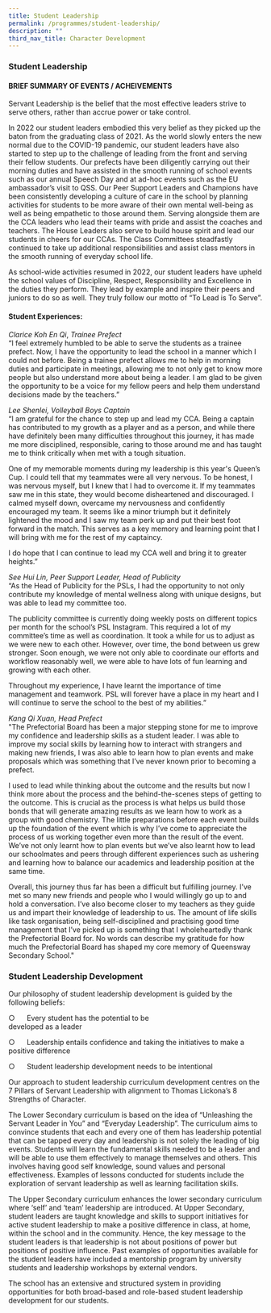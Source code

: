 ```yaml
---
title: Student Leadership
permalink: /programmes/student-leadership/
description: ""
third_nav_title: Character Development
---
```


### Student Leadership

#### BRIEF SUMMARY OF EVENTS / ACHEIVEMENTS

Servant Leadership is the belief that the most effective leaders strive to serve others, rather than accrue power or take control. 

In 2022 our student leaders embodied this very belief as they picked up the baton from the graduating class of 2021. As the world slowly enters the new normal due to the COVID-19 pandemic, our student leaders have also started to step up to the challenge of leading from the front and serving their fellow students. Our prefects have been diligently carrying out their morning duties and have assisted in the smooth running of school events such as our annual Speech Day and at ad-hoc events such as the EU ambassador’s visit to QSS. Our Peer Support Leaders and Champions have been consistently developing a culture of care in the school by planning activities for students to be more aware of their own mental well-being as well as being empathetic to those around them. Serving alongside them are the CCA leaders who lead their teams with pride and assist the coaches and teachers. The House Leaders also serve to build house spirit and lead our students in cheers for our CCAs. The Class Committees steadfastly continued to take up additional responsibilities and assist class mentors in the smooth running of everyday school life.

As school-wide activities resumed in 2022, our student leaders have upheld the school values of Discipline, Respect, Responsibility and Excellence in the duties they perform. They lead by example and inspire their peers and juniors to do so as well. They truly follow our motto of “To Lead is To Serve”.


#### Student Experiences:

*Clarice Koh En Qi*,  _Trainee Prefect_<br>
“I feel extremely humbled to be able to serve the students as a trainee prefect. Now, I have the opportunity to lead the school in a manner which I could not before. Being a trainee prefect allows me to help in morning duties and participate in meetings, allowing me to not only get to know more people but also understand more about being a leader. I am glad to be given the opportunity to be a voice for my fellow peers and help them understand decisions made by the teachers.”

  

_Lee Shenlei, Volleyball Boys Captain_<br>
“I am grateful for the chance to step up and lead my CCA. Being a captain has contributed to my growth as a player and as a person, and while there have definitely been many difficulties throughout this journey, it has made me more disciplined, responsible, caring to those around me and has taught me to think critically when met with a tough situation.

One of my memorable moments during my leadership is this year's Queen’s Cup. I could tell that my teammates were all very nervous. To be honest, I was nervous myself, but I knew that I had to overcome it. If my teammates saw me in this state, they would become disheartened and discouraged. I calmed myself down, overcame my nervousness and confidently encouraged my team. It seems like a minor triumph but it definitely lightened the mood and I saw my team perk up and put their best foot forward in the match. This serves as a key memory and learning point that I will bring with me for the rest of my captaincy.

I do hope that I can continue to lead my CCA well and bring it to greater heights.”

  

_See Hui Lin, Peer Support Leader, Head of Publicity_<br>
“As the Head of Publicity for the PSLs, I had the opportunity to not only contribute my knowledge of mental wellness along with unique designs, but was able to lead my committee too.

The publicity committee is currently doing weekly posts on different topics per month for the school’s PSL Instagram. This required a lot of my committee’s time as well as coordination. It took a while for us to adjust as we were new to each other. However, over time, the bond between us grew stronger. Soon enough, we were not only able to coordinate our efforts and workflow reasonably well, we were able to have lots of fun learning and growing with each other.

Throughout my experience, I have learnt the importance of time management and teamwork. PSL will forever have a place in my heart and I will continue to serve the school to the best of my abilities.”

  

_Kang Qi Xuan, Head Prefect_<br>
"The Prefectorial Board has been a major stepping stone for me to improve my confidence and leadership skills as a student leader. I was able to improve my social skills by learning how to interact with strangers and making new friends, I was also able to learn how to plan events and make proposals which was something that I’ve never known prior to becoming a prefect.

I used to lead while thinking about the outcome and the results but now I think more about the process and the behind-the-scenes steps of getting to the outcome. This is crucial as the process is what helps us build those bonds that will generate amazing results as we learn how to work as a group with good chemistry. The little preparations before each event builds up the foundation of the event which is why I’ve come to appreciate the process of us working together even more than the result of the event. We’ve not only learnt how to plan events but we’ve also learnt how to lead our schoolmates and peers through different experiences such as ushering and learning how to balance our academics and leadership position at the same time.

Overall, this journey thus far has been a difficult but fulfilling journey. I’ve met so many new friends and people who I would willingly go up to and hold a conversation. I’ve also become closer to my teachers as they guide us and impart their knowledge of leadership to us. The amount of life skills like task organisation, being self-disciplined and practising good time management that I’ve picked up is something that I wholeheartedly thank the Prefectorial Board for. No words can describe my gratitude for how much the Prefectorial Board has shaped my core memory of Queensway Secondary School."

 ### Student Leadership Development

Our philosophy of student leadership development is guided by the following beliefs:

○      Every student has the potential to be    
        developed as a leader

○      Leadership entails confidence and taking the 
        initiatives to make a positive difference

○      Student leadership development needs to be 
        intentional

Our approach to student leadership curriculum development centres on the 7 Pillars of Servant Leadership with alignment to Thomas Lickona’s 8 Strengths of Character.

The Lower Secondary curriculum is based on the idea of “Unleashing the Servant Leader in You” and “Everyday Leadership”. The curriculum aims to convince students that each and every one of them has leadership potential that can be tapped every day and leadership is not solely the leading of big events. Students will learn the fundamental skills needed to be a leader and will be able to use them effectively to manage themselves and others. This involves having good self knowledge, sound values and personal effectiveness. Examples of lessons conducted for students include the exploration of servant leadership as well as learning facilitation skills.

The Upper Secondary curriculum enhances the lower secondary curriculum where ‘self’ and ‘team’ leadership are introduced. At Upper Secondary, student leaders are taught knowledge and skills to support initiatives for active student leadership to make a positive difference in class, at home, within the school and in the community. Hence, the key message to the student leaders is that leadership is not about positions of power but positions of positive influence. Past examples of opportunities available for the student leaders have included a mentorship program by university students and leadership workshops by external vendors.

The school has an extensive and structured system in providing opportunities for both broad-based and role-based student leadership development for our students.

